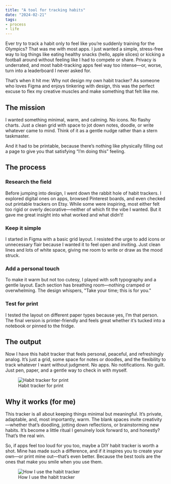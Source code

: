 ```yaml
---
title: "A tool for tracking habits"
date: "2024-02-21"
tags:
- process
- life
---
```


Ever try to track a habit only to feel like you’re suddenly training for the Olympics? That was me with most apps. I just wanted a simple, stress-free way to log things like eating healthy snacks (hello, apple slices) or kicking a football around without feeling like I had to compete or share. Privacy is underrated, and most habit-tracking apps feel way too intense—or, worse, turn into a leaderboard I never asked for.



That’s when it hit me: Why not design my own habit tracker? As someone who loves Figma and enjoys tinkering with design, this was the perfect excuse to flex my creative muscles and make something that felt like me.



## The mission

I wanted something minimal, warm, and calming. No icons. No flashy charts. Just a clean grid with space to jot down notes, doodle, or write whatever came to mind. Think of it as a gentle nudge rather than a stern taskmaster.

And it had to be printable, because there’s nothing like physically filling out a page to give you that satisfying “I’m doing this” feeling.



## The process

### Research the field

Before jumping into design, I went down the rabbit hole of habit trackers. I explored digital ones on apps, browsed Pinterest boards, and even checked out printable trackers on Etsy. While some were inspiring, most either felt too rigid or overly decorative—neither of which fit the vibe I wanted. But it gave me great insight into what worked and what didn’t!

### Keep it simple

I started in Figma with a basic grid layout. I resisted the urge to add icons or unnecessary flair because I wanted it to feel open and inviting. Just clean lines and lots of white space, giving me room to write or draw as the mood struck.



### Add a personal touch

To make it warm but not too cutesy, I played with soft typography and a gentle layout. Each section has breathing room—nothing cramped or overwhelming. The design whispers, "Take your time; this is for you."



### Test for print

I tested the layout on different paper types because yes, I’m that person. The final version is printer-friendly and feels great whether it’s tucked into a notebook or pinned to the fridge.



## The output

Now I have this habit tracker that feels personal, peaceful, and refreshingly analog. It’s just a grid, some space for notes or doodles, and the flexibility to track whatever I want without judgment. No apps. No notifications. No guilt. Just pen, paper, and a gentle way to check in with myself.



<figure class="full-bleed">
  <img src="/images/A6.png.webp" alt="Habit tracker for print">
  <figcaption>Habit tracker for print</figcaption>
</figure>



## Why it works (for me)

This tracker is all about keeping things minimal but meaningful. It’s private, adaptable, and, most importantly, warm. The blank spaces invite creativity—whether that’s doodling, jotting down reflections, or brainstorming new habits. It’s become a little ritual I genuinely look forward to, and honestly? That’s the real win.

So, if apps feel too loud for you too, maybe a DIY habit tracker is worth a shot. Mine has made such a difference, and if it inspires you to create your own—or print mine out—that’s even better. Because the best tools are the ones that make you smile when you use them.



<figure class="full-bleed">
  <img src="/images/How_to_use.png.webp" alt="How I use the habit tracker">
  <figcaption>How I use the habit tracker</figcaption>
</figure>


